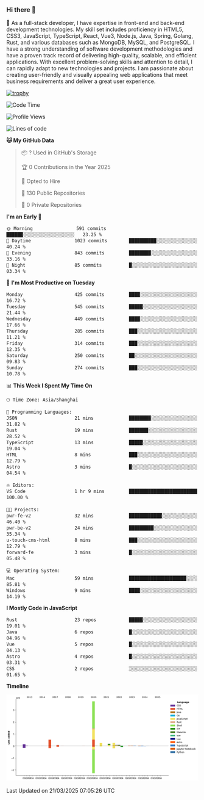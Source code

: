 ### Hi there 👋

🌱 As a full-stack developer, I have expertise in front-end and back-end development technologies. My skill set includes proficiency in HTML5, CSS3, JavaScript, TypeScript, React, Vue3, Node.js, Java, Spring, Golang, Rust, and various databases such as MongoDB, MySQL, and PostgreSQL. I have a strong understanding of software development methodologies and have a proven track record of delivering high-quality, scalable, and efficient applications. With excellent problem-solving skills and attention to detail, I can rapidly adapt to new technologies and projects. I am passionate about creating user-friendly and visually appealing web applications that meet business requirements and deliver a great user experience.

[![trophy](https://github-profile-trophy.vercel.app/?username=elton&rank=SECRET,SSS,SS,S,AAA,AA,A&theme=onedark&no-frame=true&margin-w=10)](https://github.com/ryo-ma/github-profile-trophy)

<!--START_SECTION:waka-->
![Code Time](http://img.shields.io/badge/Code%20Time-1%2C448%20hrs%204%20mins-blue)

![Profile Views](http://img.shields.io/badge/Profile%20Views-1-blue)

![Lines of code](https://img.shields.io/badge/From%20Hello%20World%20I%27ve%20Written-5.6%20million%20lines%20of%20code-blue)

**🐱 My GitHub Data** 

> 📦 ? Used in GitHub's Storage 
 > 
> 🏆 0 Contributions in the Year 2025
 > 
> 💼 Opted to Hire
 > 
> 📜 130 Public Repositories 
 > 
> 🔑 0 Private Repositories 
 > 
**I'm an Early 🐤** 

```text
🌞 Morning                591 commits         ██████░░░░░░░░░░░░░░░░░░░   23.25 % 
🌆 Daytime                1023 commits        ██████████░░░░░░░░░░░░░░░   40.24 % 
🌃 Evening                843 commits         ████████░░░░░░░░░░░░░░░░░   33.16 % 
🌙 Night                  85 commits          █░░░░░░░░░░░░░░░░░░░░░░░░   03.34 % 
```
📅 **I'm Most Productive on Tuesday** 

```text
Monday                   425 commits         ████░░░░░░░░░░░░░░░░░░░░░   16.72 % 
Tuesday                  545 commits         █████░░░░░░░░░░░░░░░░░░░░   21.44 % 
Wednesday                449 commits         ████░░░░░░░░░░░░░░░░░░░░░   17.66 % 
Thursday                 285 commits         ███░░░░░░░░░░░░░░░░░░░░░░   11.21 % 
Friday                   314 commits         ███░░░░░░░░░░░░░░░░░░░░░░   12.35 % 
Saturday                 250 commits         ██░░░░░░░░░░░░░░░░░░░░░░░   09.83 % 
Sunday                   274 commits         ███░░░░░░░░░░░░░░░░░░░░░░   10.78 % 
```


📊 **This Week I Spent My Time On** 

```text
🕑︎ Time Zone: Asia/Shanghai

💬 Programming Languages: 
JSON                     21 mins             ████████░░░░░░░░░░░░░░░░░   31.82 % 
Rust                     19 mins             ███████░░░░░░░░░░░░░░░░░░   28.52 % 
TypeScript               13 mins             █████░░░░░░░░░░░░░░░░░░░░   19.04 % 
HTML                     8 mins              ███░░░░░░░░░░░░░░░░░░░░░░   12.79 % 
Astro                    3 mins              █░░░░░░░░░░░░░░░░░░░░░░░░   04.54 % 

🔥 Editors: 
VS Code                  1 hr 9 mins         █████████████████████████   100.00 % 

🐱‍💻 Projects: 
pwr-fe-v2                32 mins             ████████████░░░░░░░░░░░░░   46.40 % 
pwr-be-v2                24 mins             █████████░░░░░░░░░░░░░░░░   35.34 % 
u-touch-cms-html         8 mins              ███░░░░░░░░░░░░░░░░░░░░░░   12.79 % 
forward-fe               3 mins              █░░░░░░░░░░░░░░░░░░░░░░░░   05.48 % 

💻 Operating System: 
Mac                      59 mins             █████████████████████░░░░   85.81 % 
Windows                  9 mins              ████░░░░░░░░░░░░░░░░░░░░░   14.19 % 
```

**I Mostly Code in JavaScript** 

```text
Rust                     23 repos            █████░░░░░░░░░░░░░░░░░░░░   19.01 % 
Java                     6 repos             █░░░░░░░░░░░░░░░░░░░░░░░░   04.96 % 
Vue                      5 repos             █░░░░░░░░░░░░░░░░░░░░░░░░   04.13 % 
Astro                    4 repos             █░░░░░░░░░░░░░░░░░░░░░░░░   03.31 % 
CSS                      2 repos             ░░░░░░░░░░░░░░░░░░░░░░░░░   01.65 % 
```



**Timeline**

![Lines of Code chart](https://raw.githubusercontent.com/elton/elton/main/assets/bar_graph.png)


 Last Updated on 21/03/2025 07:05:26 UTC
<!--END_SECTION:waka-->

<!--
**elton/elton** is a ✨ _special_ ✨ repository because its `README.md` (this file) appears on your GitHub profile.

Here are some ideas to get you started:

- 🔭 I’m currently working on ...
- 🌱 I’m currently learning ...
- 👯 I’m looking to collaborate on ...
- 🤔 I’m looking for help with ...
- 💬 Ask me about ...
- 📫 How to reach me: ...
- 😄 Pronouns: ...
- ⚡ Fun fact: ...
-->

